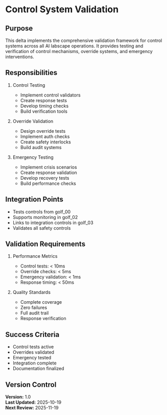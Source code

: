 # Control System Validation

## Purpose

This delta implements the comprehensive validation framework for control systems across all AI labscape operations. It provides testing and verification of control mechanisms, override systems, and emergency interventions.

## Responsibilities

1. Control Testing
   - Implement control validators
   - Create response tests
   - Develop timing checks
   - Build verification tools

2. Override Validation
   - Design override tests
   - Implement auth checks
   - Create safety interlocks
   - Build audit systems

3. Emergency Testing
   - Implement crisis scenarios
   - Create response validation
   - Develop recovery tests
   - Build performance checks

## Integration Points

- Tests controls from golf_00
- Supports monitoring in golf_02
- Links to integration controls in golf_03
- Validates all safety controls

## Validation Requirements

1. Performance Metrics
   - Control tests: < 10ms
   - Override checks: < 5ms
   - Emergency validation: < 1ms
   - Response timing: < 50ms

2. Quality Standards
   - Complete coverage
   - Zero failures
   - Full audit trail
   - Response verification

## Success Criteria

- Control tests active
- Overrides validated
- Emergency tested
- Integration complete
- Documentation finalized

## Version Control

**Version:** 1.0  
**Last Updated:** 2025-10-19  
**Next Review:** 2025-11-19